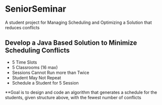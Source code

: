 # SeniorSeminar
A student project for Managing Scheduling and Optimizing a Solution that reduces conflicts

## Develop a Java Based Solution to Minimize Scheduling Conflicts

- 5 Time Slots 
- 5 Classrooms (16 max)
- Sessions Cannot Run more than Twice
- Student May Not Repeat
- Schedule a Student for 5 Session 

**Goal is to design and code an algorithm that generates a schedule for the students, given structure above, with the fewest number of conflicts

